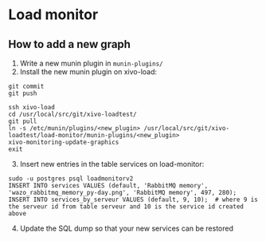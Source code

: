 # Load monitor

## How to add a new graph

1. Write a new munin plugin in `munin-plugins/`
2. Install the new munin plugin on xivo-load:

```
git commit
git push

ssh xivo-load
cd /usr/local/src/git/xivo-loadtest/
git pull
ln -s /etc/munin/plugins/<new_plugin> /usr/local/src/git/xivo-loadtest/load-monitor/munin-plugins/<new_plugin>
xivo-monitoring-update-graphics
exit
```

3. Insert new entries in the table services on load-monitor:

```
sudo -u postgres psql loadmonitorv2
INSERT INTO services VALUES (default, 'RabbitMQ memory', 'wazo_rabbitmq_memory_py-day.png', 'RabbitMQ memory', 497, 280);
INSERT INTO services_by_serveur VALUES (default, 9, 10);  # where 9 is the serveur id from table serveur and 10 is the service id created above
```

4. Update the SQL dump so that your new services can be restored
